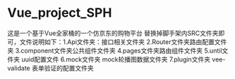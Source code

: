 # Vue_project_SPH
这是一个基于Vue全家桶的一个仿京东的购物平台
替换掉脚手架内SRC文件夹即可，文件说明如下：1.Api文件夹：接口相关文件夹 2.Router文件夹路由配置文件夹 3.component文件夹公共组件文件夹 4.pages文件夹路由组件文件夹 
5.until文件夹 uuid配置文件 6.mock文件夹 mock轮播图数据文件夹 7.plugin文件夹 vee-validate 表单验证的配置文件夹 
